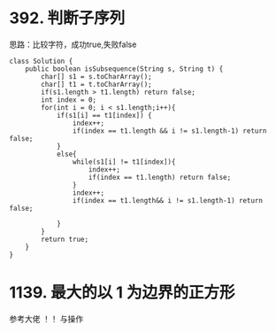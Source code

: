 # 392. 判断子序列 #
思路：比较字符，成功true,失败false

	class Solution {
	    public boolean isSubsequence(String s, String t) {
	        char[] s1 = s.toCharArray();
	        char[] t1 = t.toCharArray();
	        if(s1.length > t1.length) return false;
	        int index = 0;
	        for(int i = 0; i < s1.length;i++){
	            if(s1[i] == t1[index]) {
	                index++;
	                if(index == t1.length && i != s1.length-1) return  false;
	            }
	            else{
	                while(s1[i] != t1[index]){
	                    index++;
	                    if(index == t1.length) return false;
	                }
	                index++;
	                if(index == t1.length&& i != s1.length-1) return false;
	
	            }
	        }
	        return true;
	    }
	}


# 1139. 最大的以 1 为边界的正方形 #
参考大佬  ！！ 与操作